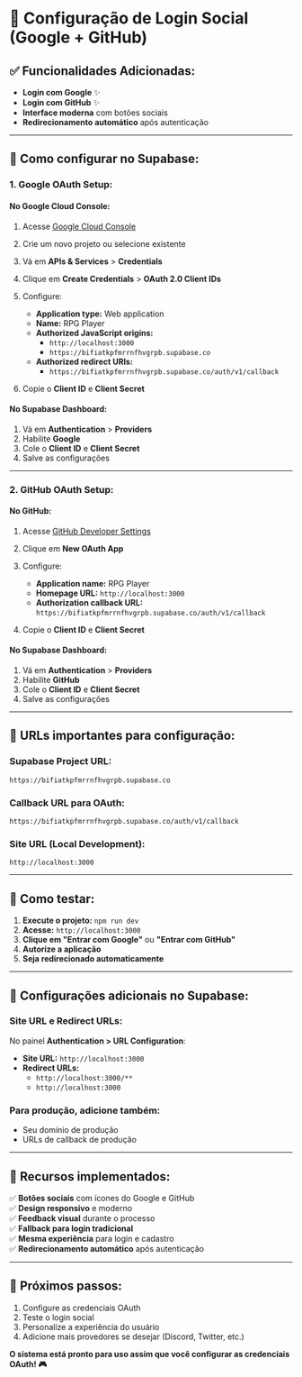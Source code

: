 # 🔐 Configuração de Login Social (Google + GitHub)

## ✅ Funcionalidades Adicionadas:

- **Login com Google** ✨
- **Login com GitHub** ✨
- **Interface moderna** com botões sociais
- **Redirecionamento automático** após autenticação

---

## 🚀 Como configurar no Supabase:

### 1. **Google OAuth Setup:**

#### No Google Cloud Console:
1. Acesse [Google Cloud Console](https://console.cloud.google.com/)
2. Crie um novo projeto ou selecione existente
3. Vá em **APIs & Services** > **Credentials**
4. Clique em **Create Credentials** > **OAuth 2.0 Client IDs**
5. Configure:
   - **Application type:** Web application
   - **Name:** RPG Player
   - **Authorized JavaScript origins:** 
     - `http://localhost:3000`
     - `https://bifiatkpfmrrnfhvgrpb.supabase.co`
   - **Authorized redirect URIs:**
     - `https://bifiatkpfmrrnfhvgrpb.supabase.co/auth/v1/callback`

6. Copie o **Client ID** e **Client Secret**

#### No Supabase Dashboard:
1. Vá em **Authentication** > **Providers**
2. Habilite **Google**
3. Cole o **Client ID** e **Client Secret**
4. Salve as configurações

---

### 2. **GitHub OAuth Setup:**

#### No GitHub:
1. Acesse [GitHub Developer Settings](https://github.com/settings/developers)
2. Clique em **New OAuth App**
3. Configure:
   - **Application name:** RPG Player
   - **Homepage URL:** `http://localhost:3000`
   - **Authorization callback URL:** `https://bifiatkpfmrrnfhvgrpb.supabase.co/auth/v1/callback`

4. Copie o **Client ID** e **Client Secret**

#### No Supabase Dashboard:
1. Vá em **Authentication** > **Providers**
2. Habilite **GitHub**
3. Cole o **Client ID** e **Client Secret**
4. Salve as configurações

---

## 🎯 **URLs importantes para configuração:**

### **Supabase Project URL:**
```
https://bifiatkpfmrrnfhvgrpb.supabase.co
```

### **Callback URL para OAuth:**
```
https://bifiatkpfmrrnfhvgrpb.supabase.co/auth/v1/callback
```

### **Site URL (Local Development):**
```
http://localhost:3000
```

---

## 📱 **Como testar:**

1. **Execute o projeto:** `npm run dev`
2. **Acesse:** `http://localhost:3000`
3. **Clique em "Entrar com Google"** ou **"Entrar com GitHub"**
4. **Autorize a aplicação**
5. **Seja redirecionado automaticamente**

---

## 🔧 **Configurações adicionais no Supabase:**

### **Site URL e Redirect URLs:**
No painel **Authentication > URL Configuration**:

- **Site URL:** `http://localhost:3000`
- **Redirect URLs:** 
  - `http://localhost:3000/**`
  - `http://localhost:3000`

### **Para produção, adicione também:**
- Seu domínio de produção
- URLs de callback de produção

---

## 🎨 **Recursos implementados:**

✅ **Botões sociais** com ícones do Google e GitHub  
✅ **Design responsivo** e moderno  
✅ **Feedback visual** durante o processo  
✅ **Fallback para login tradicional**  
✅ **Mesma experiência** para login e cadastro  
✅ **Redirecionamento automático** após autenticação  

---

## 🚀 **Próximos passos:**

1. Configure as credenciais OAuth
2. Teste o login social
3. Personalize a experiência do usuário
4. Adicione mais provedores se desejar (Discord, Twitter, etc.)

**O sistema está pronto para uso assim que você configurar as credenciais OAuth! 🎮**